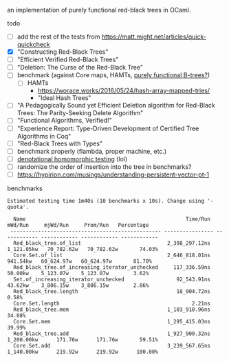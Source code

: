 an implementation of purely functional red-black trees in OCaml.

todo

- [ ] add the rest of the tests from <https://matt.might.net/articles/quick-quickcheck>
- [x] "Constructing Red-Black Trees"
- [ ] "Efficient Verified Red-Black Trees"
- [ ] "Deletion: The Curse of the Red-Black Tree"
- [ ] benchmark (against Core maps, HAMTs, [purely functional B-trees?](https://news.ycombinator.com/item?id=23002849))
  - [ ] HAMTs
    - <https://worace.works/2016/05/24/hash-array-mapped-tries/>
    - "Ideal Hash Trees"
- [ ] "A Pedagogically Sound yet Efficient Deletion algorithm for Red-Black Trees: The Parity-Seeking Delete Algorithm"
- [ ] "Functional Algorithms, Verified!"
- [ ] "Experience Report: Type-Driven Development of Certified Tree Algorithms in Coq"
- [ ] "Red-Black Trees with Types"
- [ ] benchmark properly (flambda, proper machine, etc.)
- [ ] [denotational homomorphic testing](https://www.tweag.io/blog/2021-10-13-homomorphic-testing/) (lol)
- [ ] randomize the order of insertion into the tree in benchmarks?
- [ ] <https://hypirion.com/musings/understanding-persistent-vector-pt-1>

benchmarks

```
Estimated testing time 1m40s (10 benchmarks x 10s). Change using '-quota'.

  Name                                                    Time/Run      mWd/Run     mjWd/Run     Prom/Run   Percentage
 ------------------------------------------------- ---------------- ------------ ------------ ------------ ------------
  Red_black_tree.of_list                            2_398_297.12ns   1_121.05kw   70_782.62w   70_782.62w       74.03%
  Core.Set.of_list                                  2_646_818.01ns     941.54kw   60_624.97w   60_624.97w       81.70%
  Red_black_tree.of_increasing_iterator_unchecked     117_336.59ns      50.00kw    5_123.07w    5_123.07w        3.62%
  Set.of_increasing_iterator_unchecked                 92_543.91ns      43.62kw    3_806.15w    3_806.15w        2.86%
  Red_black_tree.length                                18_904.72ns                                               0.58%
  Core.Set.length                                           2.21ns
  Red_black_tree.mem                                1_103_910.96ns                                              34.08%
  Core.Set.mem                                      1_295_415.03ns                                              39.99%
  Red_black_tree.add                                1_927_900.32ns   1_200.00kw      171.76w      171.76w       59.51%
  Core.Set.add                                      3_239_567.65ns   1_140.00kw      219.92w      219.92w      100.00%

```
